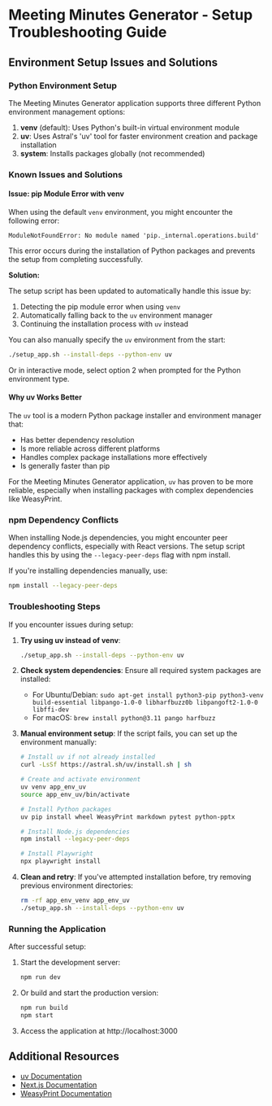 # Meeting Minutes Generator - Setup Troubleshooting Guide

## Environment Setup Issues and Solutions

### Python Environment Setup

The Meeting Minutes Generator application supports three different Python environment management options:

1. **venv** (default): Uses Python's built-in virtual environment module
2. **uv**: Uses Astral's 'uv' tool for faster environment creation and package installation
3. **system**: Installs packages globally (not recommended)

### Known Issues and Solutions

#### Issue: pip Module Error with venv

When using the default `venv` environment, you might encounter the following error:

```
ModuleNotFoundError: No module named 'pip._internal.operations.build'
```

This error occurs during the installation of Python packages and prevents the setup from completing successfully.

**Solution:**

The setup script has been updated to automatically handle this issue by:

1. Detecting the pip module error when using `venv`
2. Automatically falling back to the `uv` environment manager
3. Continuing the installation process with `uv` instead

You can also manually specify the `uv` environment from the start:

```bash
./setup_app.sh --install-deps --python-env uv
```

Or in interactive mode, select option 2 when prompted for the Python environment type.

#### Why uv Works Better

The `uv` tool is a modern Python package installer and environment manager that:

- Has better dependency resolution
- Is more reliable across different platforms
- Handles complex package installations more effectively
- Is generally faster than pip

For the Meeting Minutes Generator application, `uv` has proven to be more reliable, especially when installing packages with complex dependencies like WeasyPrint.

### npm Dependency Conflicts

When installing Node.js dependencies, you might encounter peer dependency conflicts, especially with React versions. The setup script handles this by using the `--legacy-peer-deps` flag with npm install.

If you're installing dependencies manually, use:

```bash
npm install --legacy-peer-deps
```

### Troubleshooting Steps

If you encounter issues during setup:

1. **Try using uv instead of venv**:
   ```bash
   ./setup_app.sh --install-deps --python-env uv
   ```

2. **Check system dependencies**:
   Ensure all required system packages are installed:
   - For Ubuntu/Debian: `sudo apt-get install python3-pip python3-venv build-essential libpango-1.0-0 libharfbuzz0b libpangoft2-1.0-0 libffi-dev`
   - For macOS: `brew install python@3.11 pango harfbuzz`

3. **Manual environment setup**:
   If the script fails, you can set up the environment manually:
   ```bash
   # Install uv if not already installed
   curl -LsSf https://astral.sh/uv/install.sh | sh
   
   # Create and activate environment
   uv venv app_env_uv
   source app_env_uv/bin/activate
   
   # Install Python packages
   uv pip install wheel WeasyPrint markdown pytest python-pptx
   
   # Install Node.js dependencies
   npm install --legacy-peer-deps
   
   # Install Playwright
   npx playwright install
   ```

4. **Clean and retry**:
   If you've attempted installation before, try removing previous environment directories:
   ```bash
   rm -rf app_env_venv app_env_uv
   ./setup_app.sh --install-deps --python-env uv
   ```

### Running the Application

After successful setup:

1. Start the development server:
   ```bash
   npm run dev
   ```

2. Or build and start the production version:
   ```bash
   npm run build
   npm start
   ```

3. Access the application at http://localhost:3000

## Additional Resources

- [uv Documentation](https://github.com/astral-sh/uv)
- [Next.js Documentation](https://nextjs.org/docs)
- [WeasyPrint Documentation](https://doc.courtbouillon.org/weasyprint/stable/)
